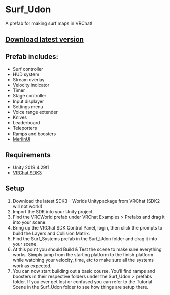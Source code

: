 # Surf_Udon
A prefab for making surf maps in VRChat!
## [Download latest version](https://github.com/IgbarVonSquid/Surf_Udon/releases)
## Prefab includes:
- Surf controller
- HUD system
- Stream overlay
- Velocity indicator
- Timer
- Stage controller
- Input displayer
- Settings menu
- Voice range extender
- Knives
- Leaderboard
- Teleporters
- Ramps and boosters
- [MerlinUI](https://github.com/MerlinVR/MUI)
## Requirements
- Unity 2019.4.29f1
- [VRChat SDK3](https://vrchat.com/home/download)
## Setup
1. Download the latest SDK3 – Worlds Unitypackage from VRChat (SDK2 will not work!)
2. Import the SDK into your Unity project.
3. Find the VRCWorld prefab under VRChat Examples > Prefabs and drag it into your scene.
4. Bring up the VRChat SDK Control Panel, login, then click the prompts to build the Layers and Collision Matrix.
5. Find the Surf_Systems prefab in the Surf_Udon folder and drag it into your scene.
6. At this point you should Build & Test the scene to make sure everything works. Simply jump from the starting platform to the finish platform while watching your velocity, time, etc to make sure all the systems work as expected.
7. You can now start building out a basic course. You’ll find ramps and boosters in their respective folders under the Surf_Udon > prefabs folder. If you ever get lost or confused you can refer to the Tutorial Scene in the Surf_Udon folder to see how things are setup there.

